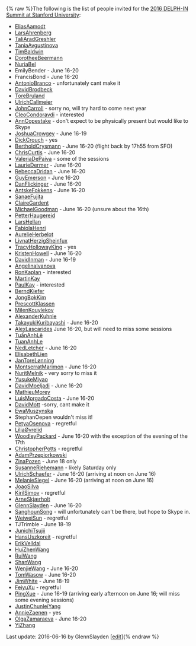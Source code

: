 {% raw %}The following is the list of people invited for the [2016 DELPH-IN
Summit at Stanford University](https://delph-in.github.io/docs/summits/StanfordTop):

- [EliasAamodt](/EliasAamodt)
- [LarsAhrenberg](/LarsAhrenberg)
- [TaliAradGreshler](https://delph-in.github.io/docs/garage/TaliAradGreshler)
- [TaniaAvgustinova](https://delph-in.github.io/docs/garage/TaniaAvgustinova)
- [TimBaldwin](https://delph-in.github.io/docs/garage/TimBaldwin)
- [DorotheeBeermann](/DorotheeBeermann)
- [NuriaBel](/NuriaBel)
- EmilyBender - June 16-20
- FrancisBond - June 16-20
- [AntonioBranco](https://delph-in.github.io/docs/garage/AntonioBranco) - unfortunately cant make it
- [DavidBrodbeck](/DavidBrodbeck)
- [ToreBruland](/ToreBruland)
- [UlrichCallmeier](/UlrichCallmeier)
- [JohnCarroll](https://delph-in.github.io/docs/garage/JohnCarroll) - sorry no, will try hard to come next
year
- [CleoCondoravdi](/CleoCondoravdi) - interested
- [AnnCopestake](https://delph-in.github.io/docs/garage/AnnCopestake) - don't expect to be physically present
but would like to Skype
- [JoshuaCrowgey](https://delph-in.github.io/docs/garage/JoshuaCrowgey) - June 16-19
- [DickCrouch](/DickCrouch) - yes
- [BertholdCrysmann](https://delph-in.github.io/docs/garage/BertholdCrysmann) - June 16-20 (flight back by
17h55 from SFO)
- [ChrisCurtis](https://delph-in.github.io/docs/garage/ChrisCurtis) - June 16-20
- [ValeriaDePaiva](/ValeriaDePaiva) - some of the sessions
- [LaurieDermer](/LaurieDermer) - June 16-20
- [RebeccaDridan](https://delph-in.github.io/docs/garage/RebeccaDridan) - June 16-20
- [GuyEmerson](https://delph-in.github.io/docs/garage/GuyEmerson) - June 16-20
- [DanFlickinger](https://delph-in.github.io/docs/garage/DanFlickinger) - June 16-20
- [AntskeFokkens](https://delph-in.github.io/docs/garage/AntskeFokkens) - June 16-20
- [SanaeFujita](/SanaeFujita)
- [ClaireGardent](/ClaireGardent)
- [MichaelGoodman](https://delph-in.github.io/docs/garage/MichaelGoodman) - June 16-20 (unsure about the
16th)
- [PetterHaugereid](https://delph-in.github.io/docs/garage/PetterHaugereid)
- [LarsHellan](/LarsHellan)
- [FabiolaHenri](/FabiolaHenri)
- [AurelieHerbelot](/AurelieHerbelot)
- [LivnatHerzigSheinfux](https://delph-in.github.io/docs/garage/LivnatHerzigSheinfux)
- [TracyHollowayKing](/TracyHollowayKing) - yes
- [KristenHowell](/KristenHowell) - June 16-20
- [DavidInman](/DavidInman) - June 16-19
- [AngelinaIvanova](https://delph-in.github.io/docs/garage/AngelinaIvanova)
- [RonKaplan](/RonKaplan) - interested
- [MartinKay](/MartinKay)
- [PaulKay](/PaulKay) - interested
- [BerndKiefer](https://delph-in.github.io/docs/garage/BerndKiefer)
- [JongBokKim](https://delph-in.github.io/docs/garage/JongBokKim)
- [PrescottKlassen](/PrescottKlassen)
- [MilenKouylekov](/MilenKouylekov)
- [AlexanderKuhnle](/AlexanderKuhnle)
- [TakayukiKuribayashi](/TakayukiKuribayashi) - June 16-20
- [AlexLascarides](https://delph-in.github.io/docs/garage/AlexLascarides) June 16-20, but will need to miss
some sessions
- [TuấnAnhLê](/Tu%E1%BA%A5nAnhL%C3%AA)
- [TuanAnhLe](https://delph-in.github.io/docs/garage/TuanAnhLe)
- [NedLetcher](https://delph-in.github.io/docs/garage/NedLetcher) - June 16-20
- [ElisabethLien](/ElisabethLien)
- [JanToreLønning](/JanToreL%C3%B8nning)
- [MontserratMarimon](/MontserratMarimon) - June 16-20
- [NuritMelnik](https://delph-in.github.io/docs/garage/NuritMelnik) - very sorry to miss it
- [YusukeMiyao](/YusukeMiyao)
- [DavidMoeljadi](https://delph-in.github.io/docs/garage/DavidMoeljadi) - June 16-20
- [MathieuMorey](/MathieuMorey)
- [LuisMorgadoCosta](https://delph-in.github.io/docs/garage/LuisMorgadoCosta) - June 16-20
- [DavidMott](https://delph-in.github.io/docs/garage/DavidMott) -sorry, cant make it
- [EwaMuszynska](/EwaMuszynska)
- StephanOepen wouldn't miss it!
- [PetyaOsenova](https://delph-in.github.io/docs/garage/PetyaOsenova) - regretful
- [LiljaØvrelid](/Lilja%C3%98vrelid)
- [WoodleyPackard](/WoodleyPackard) - June 16-20 with the exception of
the evening of the 17th
- [ChristopherPotts](/ChristopherPotts) - regretful
- [AdamPrzepiorkowski](/AdamPrzepiorkowski)
- [ZinaPozen](https://delph-in.github.io/docs/garage/ZinaPozen) - June 18 only
- [SusanneRiehemann](/SusanneRiehemann) - likely Saturday only
- [UlrichSchaefer](https://delph-in.github.io/docs/garage/UlrichSchaefer) - June 16-20 (arriving at noon on
June 16)
- [MelanieSiegel](/MelanieSiegel) - June 16-20 (arriving at noon on
June 16)
- [JoaoSilva](https://delph-in.github.io/docs/garage/JoaoSilva)
- [KirilSimov](/KirilSimov) - regretful
- [ArneSkjærholt](/ArneSkj%C3%A6rholt)
- [GlennSlayden](https://delph-in.github.io/docs/garage/GlennSlayden) - June 16-20
- [SanghounSong](https://delph-in.github.io/docs/garage/SanghounSong) - will unfortunately can't be there,
but hope to Skype in.
- [WeiweiSun](https://delph-in.github.io/docs/garage/WeiweiSun) - regretful
- TJTrimble - June 18-19
- [JunichiTsujii](/JunichiTsujii)
- [HansUszkoreit](https://delph-in.github.io/docs/garage/HansUszkoreit) - regretful
- [ErikVelldal](https://delph-in.github.io/docs/garage/ErikVelldal)
- [HuiZhenWang](https://delph-in.github.io/docs/garage/HuiZhenWang)
- [RuiWang](/RuiWang)
- [ShanWang](https://delph-in.github.io/docs/garage/ShanWang)
- [WenjieWang](https://delph-in.github.io/docs/garage/WenjieWang) - June 16-20
- [TomWasow](/TomWasow) - June 16-20
- [JimWhite](https://delph-in.github.io/docs/garage/JimWhite) - June 18-19
- [FeiyuXu](https://delph-in.github.io/docs/garage/FeiyuXu) - regretful
- [PingXue](/PingXue) - June 16-19 (arriving early afternoon on June
16; will miss some evening sessions)
- [JustinChunleiYang](https://delph-in.github.io/docs/garage/JustinChunleiYang)
- [AnnieZaenen](/AnnieZaenen) - yes
- [OlgaZamaraeva](https://delph-in.github.io/docs/garage/OlgaZamaraeva) - June 16-20
- [YiZhang](https://delph-in.github.io/docs/garage/YiZhang)

Last update: 2016-06-16 by GlennSlayden [[edit](https://github.com/delph-in/docs/wiki/StanfordParticipants/_edit)]{% endraw %}